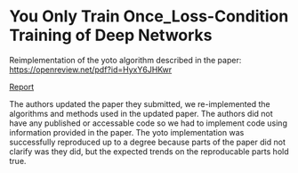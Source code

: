 # You Only Train Once_Loss-Condition Training of Deep Networks
 Reimplementation of the yoto algorithm described in the paper: https://openreview.net/pdf?id=HyxY6JHKwr

[Report](./report.pdf)

The authors updated the paper they submitted, we re-implemented the algorithms and methods used in the updated paper. The authors did not have any published or accessable code so we had to implement code using information provided in the paper. The yoto implementation was successfully reproduced up to a degree because parts of the paper did not clarify was they did, but the expected trends on the reproducable parts hold true.
